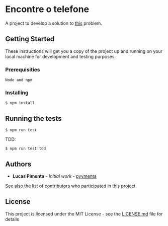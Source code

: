 # Encontre o telefone

A project to develop a solution to [this](http://dojopuzzles.com/problemas/exibe/encontre-o-telefone/) problem.

## Getting Started

These instructions will get you a copy of the project up and running on your local machine for development and testing purposes.

### Prerequisities

```
Node and npm
```

### Installing


```
$ npm install
```

## Running the tests

```
$ npm run test
```

TDD:

```
$ npm run test:tdd
```

## Authors

* **Lucas Pimenta** - *Initial work* - [pyymenta](https://github.com/pyymenta)

See also the list of [contributors](https://github.com/pyymenta/encontre-o-telefone/contributors) who participated in this project.

## License

This project is licensed under the MIT License - see the [LICENSE.md](LICENSE.md) file for details

